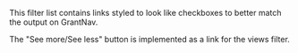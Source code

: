 This filter list contains links styled to look like checkboxes to better match the output on GrantNav.

The "See more/See less" button is implemented as a link for the views filter.
